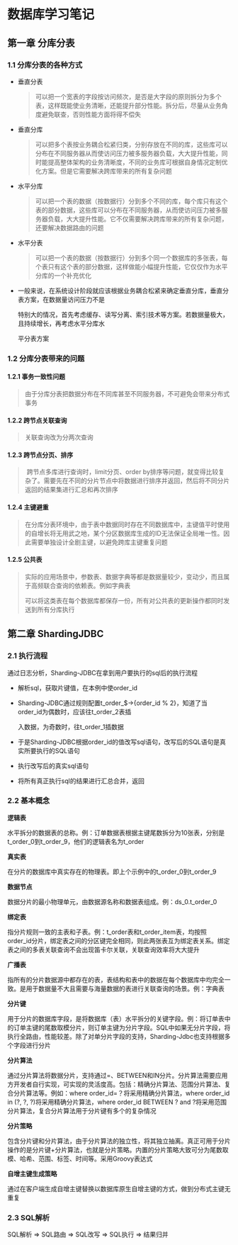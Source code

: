 # 数据库学习笔记

## 第一章 分库分表

### 1.1 分库分表的各种方式

* 垂直分表

  > ​		可以把一个宽表的字段按访问频次，是否是大字段的原则拆分为多个表，这样既能使业务清晰，还能提升部分性能。拆分后，尽量从业务角度避免联查，否则性能方面将得不偿失

* 垂直分库

  > ​		可以把多个表按业务耦合松紧归类，分别存放在不同的库，这些库可以分布在不同服务器从而使访问压力被多服务器负载，大大提升性能，同时能提高整体架构的业务清晰度，不同的业务库可根据自身情况定制优化方案。但是它需要解决跨库带来的所有复杂问题

* 水平分库

  > ​		可以把一个表的数据（按数据行）分到多个不同的库，每个库只有这个表的部分数据，这些库可以分布在不同服务器，从而使访问压力被多服务器负载，大大提升性能。它不仅需要解决跨库带来的所有复杂问题，还要解决数据路由的问题

* 水平分表

  > ​		可以把一个表的数据（按数据行）分到多个同一个数据库的多张表，每个表只有这个表的部分数据，这样做能小幅提升性能，它仅仅作为水平分库的一个补充优化

* 一般来说，在系统设计阶段就应该根据业务耦合松紧来确定垂直分库，垂直分表方案，在数据量访问压力不是

  特别大的情况，首先考虑缓存、读写分离、索引技术等方案。若数据量极大，且持续增长，再考虑水平分库水

  平分表方案

### 1.2  分库分表带来的问题

#### 1.2.1  事务一致性问题

>  由于分库分表把数据分布在不同库甚至不同服务器，不可避免会带来分布式事务

#### 1.2.2  跨节点关联查询

>  关联查询改为分两次查询

#### 1.2.3  跨节点分页、排序

> ​		跨节点多库进行查询时，limit分页、order by排序等问题，就变得比较复杂了。需要先在不同的分片节点中将数据进行排序并返回，然后将不同分片返回的结果集进行汇总和再次排序

#### 1.2.4  主键避重

> ​		在分库分表环境中，由于表中数据同时存在不同数据库中，主键值平时使用的自增长将无用武之地，某个分区数据库生成的ID无法保证全局唯一性。因此需要单独设计全剧主键，以避免跨库主键重复问题

#### 1.2.5  公共表

> ​		实际的应用场景中，参数表、数据字典等都是数据量较少，变动少，而且属于高频联合查询的依赖表。例如字典表
>
> ​		可以将这类表在每个数据库都保存一份，所有对公共表的更新操作都同时发送到所有分库执行

## 第二章  ShardingJDBC

### 2.1  执行流程

通过日志分析，Sharding-JDBC在拿到用户要执行的sql后的执行流程

* 解析sql，获取片键值，在本例中使order_id

* Sharding-JDBC通过规则配置t_order_$->{order_id % 2}，知道了当order\_id为偶数时，应该往t_order_2表插

  入数据，为奇数时，往t_order_1插数据

* 于是Sharding-JDBC根据order_id的值改写sql语句，改写后的SQL语句是真实所要执行的SQL语句

* 执行改写后的真实sql语句

* 将所有真正执行sql的结果进行汇总合并，返回

### 2.2  基本概念

**逻辑表**

水平拆分的数据表的总称。例：订单数据表根据主键尾数拆分为10张表，分别是t_order_0到t_order_9，他们的逻辑表名为t_order

**真实表**

在分片的数据库中真实存在的物理表。即上个示例中的t_order_0到t_order_9

**数据节点**

数据分片的最小物理单元，由数据源名称和数据表组成。例：ds_0.t_order_0

**绑定表**

指分片规则一致的主表和子表。例：t_order表和t_order_item表，均按照order_id分片，绑定表之间的分区键完全相同，则此两张表互为绑定表关系。绑定表之间的多表关联查询不会出现笛卡尔关联，关联查询效率将大大提升

**广播表**

指所有的分片数据源中都存在的表，表结构和表中的数据在每个数据库中均完全一致。是用于数据量不大且需要与海量数据的表进行关联查询的场景。例：字典表

**分片键**

用于分片的数据库字段，是将数据库（表）水平拆分的关键字段。例：将订单表中的订单主键的尾数取模分片，则订单主键为分片字段。SQL中如果无分片字段，将执行全路由，性能较差。除了对单分片字段的支持，Sharding-Jdbc也支持根据多个字段进行分片

**分片算法**

通过分片算法将数据分片，支持通过=、BETWEEN和IN分片。分片算法需要应用方开发者自行实现，可实现的灵活度高。包括：精确分片算法、范围分片算法、复合分片算法等。例如：where order_id=？将采用精确分片算法，where order_id  in (?, ?, ?)将采用精确分片算法，where order_id BETWEEN ? and ?将采用范围分片算法，复合分片算法用于分片键有多个的复杂情况

**分片策略**

包含分片键和分片算法，由于分片算法的独立性，将其独立抽离。真正可用于分片操作的是分片键+分片算法，也就是分片策略。内置的分片策略大致可分为尾数取模、哈希、范围、标签、时间等。采用Groovy表达式

**自增主键生成策略**

通过在客户端生成自增主键替换以数据库原生自增主键的方式，做到分布式主键无重复

### 2.3  SQL解析

SQL解析 => SQL路由  => SQL改写  => SQL执行  => 结果归并
